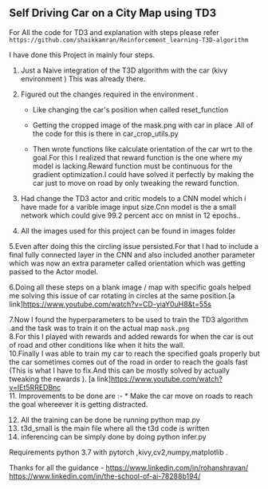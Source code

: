 ## Self Driving Car on a City Map using TD3
For All the code for TD3 and explanation with steps please refer `https://github.com/shaikkamran/Reinforcement_learning-T3D-algorithm`


I have done this Project in mainly four steps.
1. Just a Naive integration of the T3D algorithm with the car (kivy environment ) This was already there.
2. Figured out the changes required in the environment .
    
    * Like changing the car's position when called reset_function
    * Getting the cropped image of the mask.png with car in place .All of the code for this is there in car_crop_utils.py
     
    * Then wrote functions like calculate orientation of the car wrt to the goal.For this I realized that reward function is the one where my model is lacking.Reward function must be continuous for the gradient optimization.I could have solved it perfectly by making the car just to move on road by only tweaking the reward function.

3. Had change the TD3 actor and critic models to a CNN model which i have made for a varible image input size.Cnn model is the a small network which could give 99.2 percent acc on mnist in 12 epochs..

4. All the images used for this project can be found in images folder

5.Even after doing this the circling issue persisted.For that I had to include a final fully connected layer in the CNN and also included another parameter which was now an extra parameter called orientation which was getting passed to the Actor model.

6.Doing all these steps on a blank image / map with specific goals helped me solving this issue of car rotating in circles at the same position.[a link]https://www.youtube.com/watch?v=CD-yiaY0uH8&t=55s

7.Now I found the hyperparameters to be used to train the TD3 algorithm .and the task was to train it on the actual map `mask.png`
<br>
8.For this I played with rewards and added rewards for when the car is out of road and other conditions like when it hits the wall.
<br>
10.Finally I was able to train my car to reach the specified goals properly but the car sometimes comes out of the road in order to reach the goals fast (This is what I have to fix.And this can be mostly solved by actually tweaking the rewards ).
[a link]https://www.youtube.com/watch?v=IEt5RREDBnc
<br>
11. Improvements to be done are :-
    * Make the car move on roads to reach the goal whereever it is getting distracted.

12. All the training can be done be running python map.py
13. t3d_small is the main file where all the t3d code is written
14. inferencing can be simply done by doing python infer.py

Requirements python 3.7 with pytorch ,kivy,cv2,numpy,matplotlib  .

Thanks for all the guidance - 
         https://www.linkedin.com/in/rohanshravan/<br>
         https://www.linkedin.com/in/the-school-of-ai-78288b194/<br>



 
    
